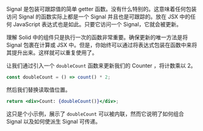 Signal 是包装可跟踪值的简单 getter 函数。没有什么特别的。这意味着任何包装访问 Signal 的函数实际上都是一个 Signal 并且也是可跟踪的。放在 JSX 中的任何 JavaScript 表达式也是如此。只要它访问一个 Signal，它就会被更新。

理解 Solid 中的组件只是执行一次的函数非常重要。确保更新的唯一方法是将 Signal 包裹在计算或 JSX 中。但是，你始终可以通过将表达式包装在函数中来将其提升出来。这样就可以重复使用了。

让我们通过引入一个 `doubleCount` 函数来更新我们的 Counter ，将计数乘以 2。

```jsx
const doubleCount = () => count() * 2;
```

然后我们替换读取值位置。

```jsx
return <div>Count: {doubleCount()}</div>;
```

这只是个小示例，展示了 `doubleCount` 可以被内联，然而它说明了如何组合 Signal 以及如何使派生 Signal 可传递。
